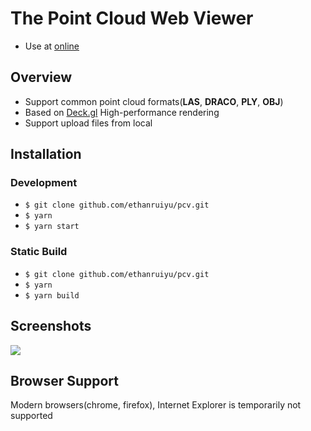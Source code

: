 # The Point Cloud Web Viewer
+ Use at [online](http://fafaisacat.com/pcv)

## Overview

+ Support common point cloud formats(**LAS**, **DRACO**, **PLY**, **OBJ**)
+ Based on [Deck.gl](https://github.com/visgl/deck.gl) High-performance rendering
+ Support upload files from local

## Installation

### Development
+ `$ git clone github.com/ethanruiyu/pcv.git`
+ `$ yarn`
+ `$ yarn start`

### Static Build
+ `$ git clone github.com/ethanruiyu/pcv.git`
+ `$ yarn`
+ `$ yarn build`

## Screenshots
![](https://i.loli.net/2021/06/17/tuj4EDPCvA38Unq.png)

## Browser Support

Modern browsers(chrome, firefox), Internet Explorer is temporarily not supported
